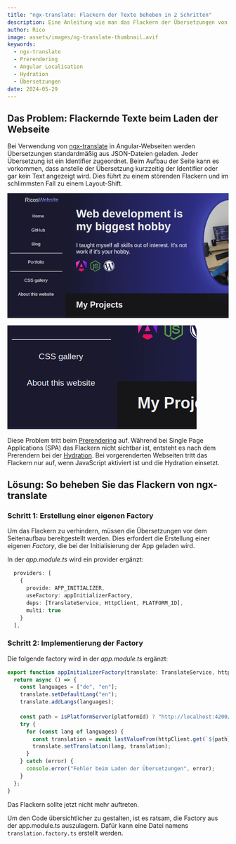 ```yaml
---
title: "ngx-translate: Flackern der Texte beheben in 2 Schritten"
description: Eine Anleitung wie man das Flackern der Übersetzungen von ngx-translate beim Laden der Webseite beheben kann.
author: Rico
image: assets/images/ng-translate-thumbnail.avif
keywords:
  - ngx-translate
  - Prerendering
  - Angular Localisation
  - Hydration
  - Übersetzungen
date: 2024-05-29
---
```


## Das Problem: Flackernde Texte beim Laden der Webseite

Bei Verwendung von [ngx-translate](https://github.com/ngx-translate/core) in Angular-Webseiten werden Übersetzungen standardmäßig aus JSON-Dateien geladen. Jeder Übersetzung ist ein Identifier zugeordnet. Beim Aufbau der Seite kann es vorkommen, dass anstelle der Übersetzung kurzzeitig der Identifier oder gar kein Text angezeigt wird. Dies führt zu einem störenden Flackern und im schlimmsten Fall zu einem Layout-Shift.

![alt text](assets/images/ngx-translate-flickering2.gif "Beispiel des Flackerns")

![alt text](assets/images/ngx-translate-flickering.gif "Beispiel des Flackerns")

Diese Problem tritt beim [Prerendering](https://angular.dev/guide/prerendering) auf. Während bei Single Page Applications (SPA) das Flackern nicht sichtbar ist, entsteht es nach dem Prerendern bei der [Hydration](https://angular.dev/guide/hydration). Bei vorgerenderten Webseiten tritt das Flackern nur auf, wenn JavaScript aktiviert ist und die Hydration einsetzt.

## Lösung: So beheben Sie das Flackern von ngx-translate

### Schritt 1: Erstellung einer eigenen Factory

Um das Flackern zu verhindern, müssen die Übersetzungen vor dem Seitenaufbau bereitgestellt werden. Dies erfordert die Erstellung einer eigenen _Factory_, die bei der Initialisierung der App geladen wird.

In der _app.module.ts_ wird ein provider ergänzt:

```typescript
  providers: [
    {
      provide: APP_INITIALIZER,
      useFactory: appInitializerFactory,
      deps: [TranslateService, HttpClient, PLATFORM_ID],
      multi: true
    }
  ],
```

### Schritt 2: Implementierung der Factory

Die folgende factory wird in der _app.module.ts_ ergänzt:

```typescript
export function appInitializerFactory(translate: TranslateService, httpClient: HttpClient, platformId: object) {
  return async () => {
    const languages = ["de", "en"];
    translate.setDefaultLang("en");
    translate.addLangs(languages);

    const path = isPlatformServer(platformId) ? "http://localhost:4200/assets/i18n/" : "assets/i18n/";
    try {
      for (const lang of languages) {
        const translation = await lastValueFrom(httpClient.get(`${path}${lang}.json`));
        translate.setTranslation(lang, translation);
      }
    } catch (error) {
      console.error("Fehler beim Laden der Übersetzungen", error);
    }
  };
}
```

Das Flackern sollte jetzt nicht mehr auftreten.

Um den Code übersichtlicher zu gestalten, ist es ratsam, die Factory aus der app.module.ts auszulagern. Dafür kann eine Datei namens `translation.factory.ts` erstellt werden.
